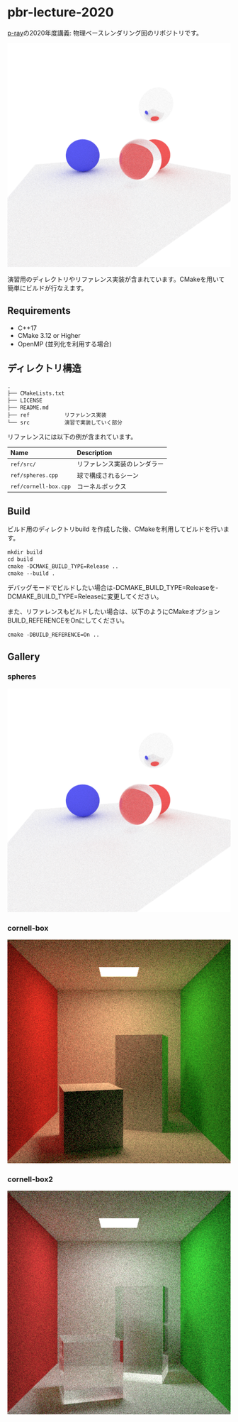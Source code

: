 # pbr-lecture-2020

[p-ray](https://p-ray.oskt.us/)の2020年度講義: 物理ベースレンダリング回のリポジトリです。

![](img/spheres.png)

演習用のディレクトリやリファレンス実装が含まれています。CMakeを用いて簡単にビルドが行なえます。

## Requirements

* C++17
* CMake 3.12 or Higher
* OpenMP (並列化を利用する場合)

## ディレクトリ構造

```
.
├── CMakeLists.txt
├── LICENSE
├── README.md
├── ref           リファレンス実装
└── src           演習で実装していく部分
```

リファレンスには以下の例が含まれています。

|Name|Description|
|:--|:--|
|`ref/src/`|リファレンス実装のレンダラー|
|`ref/spheres.cpp`|球で構成されるシーン|
|`ref/cornell-box.cpp`|コーネルボックス|

## Build

ビルド用のディレクトリbuild を作成した後、CMakeを利用してビルドを行います。

```
mkdir build
cd build
cmake -DCMAKE_BUILD_TYPE=Release ..
cmake --build .
```

デバッグモードでビルドしたい場合は-DCMAKE_BUILD_TYPE=Releaseを-DCMAKE_BUILD_TYPE=Releaseに変更してください。

また、リファレンスもビルドしたい場合は、以下のようにCMakeオプションBUILD_REFERENCEをOnにしてください。

```
cmake -DBUILD_REFERENCE=On ..
```

## Gallery

### spheres

![](img/spheres.png)

### cornell-box

![](img/cornell-box.png)

### cornell-box2

![](img/cornell-box2.png)